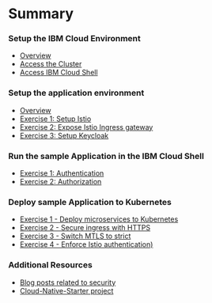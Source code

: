 # Summary

<!-- Rules of SUMMARY.md are here: https://docs.gitbook.com/integrations/github/content-configuration#summary -->
<!-- All headings MUST be THREE hashmarks (###) -->
<!-- Indented bullets (4 spaces) will make the first line be a section -->

### Setup the IBM Cloud Environment

* [Overview](pre-work/README.md)
* [Access the Cluster](pre-work/CLOUD_ACCOUNT.md)
* [Access IBM Cloud Shell](pre-work/CLOUD_SHELL.md)

### Setup the application environment

* [Overview](app-env-exercise-01/README.md)
* [Exercise 1: Setup Istio](app-env-exercise-01/SETUP_ISTIO.md)
* [Exercise 2: Expose Istio Ingress gateway](app-env-exercise-01/SETUP_ISTIO_INGRESS.md)
* [Exercise 3: Setup Keycloak](app-env-exercise-01/SETUP_KEYCLOAK.md)

### Run the sample Application in the IBM Cloud Shell 

* [Exercise 1: Authentication](exercise-01/README.md) 
* [Exercise 2: Authorization ](exercise-01/README.md)

### Deploy sample Application to Kubernetes

* [Exercise 1 - Deploy microservices to Kubernetes](exercise-01/README.md)
* [Exercise 2 - Secure ingress with HTTPS](exercise-01/README.md)
* [Exercise 3 - Switch MTLS to strict ](exercise-01/README.md)
* [Exercise 4 - Enforce Istio authentication)](exercise-01/README.md)

### Additional Resources

* [Blog posts related to security]()
* [Cloud-Native-Starter project](https://github.com/IBM/cloud-native-starter)


